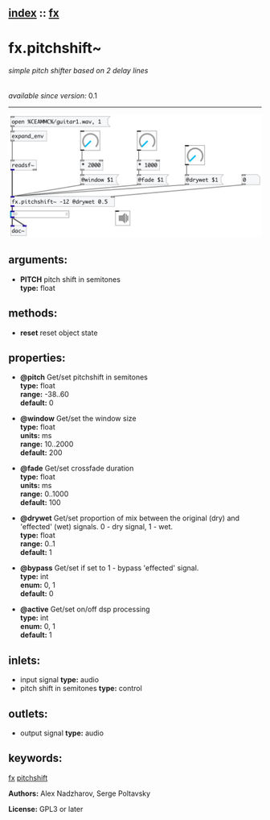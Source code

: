 [index](index.html) :: [fx](category_fx.html)
---

# fx.pitchshift~

###### simple pitch shifter based on 2 delay lines

*available since version:* 0.1

---




[![example](../examples/img/fx.pitchshift~.jpg)](../examples/pd/fx.pitchshift~.pd)



## arguments:

* **PITCH**
pitch shift in semitones<br>
__type:__ float<br>



## methods:

* **reset**
reset object state<br>




## properties:

* **@pitch** 
Get/set pitchshift in semitones<br>
__type:__ float<br>
__range:__ -38..60<br>
__default:__ 0<br>

* **@window** 
Get/set the window size<br>
__type:__ float<br>
__units:__ ms<br>
__range:__ 10..2000<br>
__default:__ 200<br>

* **@fade** 
Get/set crossfade duration<br>
__type:__ float<br>
__units:__ ms<br>
__range:__ 0..1000<br>
__default:__ 100<br>

* **@drywet** 
Get/set proportion of mix between the original (dry) and &#39;effected&#39; (wet) signals. 0 -
dry signal, 1 - wet.<br>
__type:__ float<br>
__range:__ 0..1<br>
__default:__ 1<br>

* **@bypass** 
Get/set if set to 1 - bypass &#39;effected&#39; signal.<br>
__type:__ int<br>
__enum:__ 0, 1<br>
__default:__ 0<br>

* **@active** 
Get/set on/off dsp processing<br>
__type:__ int<br>
__enum:__ 0, 1<br>
__default:__ 1<br>



## inlets:

* input signal 
__type:__ audio<br>
* pitch shift in semitones 
__type:__ control<br>



## outlets:

* output signal
__type:__ audio<br>



## keywords:

[fx](keywords/fx.html)
[pitchshift](keywords/pitchshift.html)






**Authors:** Alex Nadzharov, Serge Poltavsky




**License:** GPL3 or later





